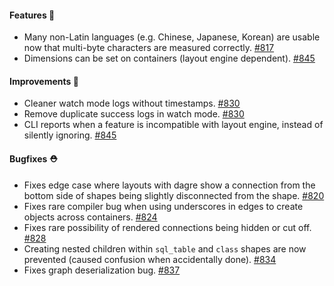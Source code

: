 #### Features 🚀

- Many non-Latin languages (e.g. Chinese, Japanese, Korean) are usable now that multi-byte characters are measured correctly. [#817](https://github.com/terrastruct/d2/pull/817)
- Dimensions can be set on containers (layout engine dependent). [#845](https://github.com/terrastruct/d2/pull/845)

#### Improvements 🧹

- Cleaner watch mode logs without timestamps. [#830](https://github.com/terrastruct/d2/pull/830)
- Remove duplicate success logs in watch mode. [#830](https://github.com/terrastruct/d2/pull/830)
- CLI reports when a feature is incompatible with layout engine, instead of silently ignoring. [#845](https://github.com/terrastruct/d2/pull/845)

#### Bugfixes ⛑️

- Fixes edge case where layouts with dagre show a connection from the bottom side of shapes being slightly disconnected from the shape. [#820](https://github.com/terrastruct/d2/pull/820)
- Fixes rare compiler bug when using underscores in edges to create objects across containers. [#824](https://github.com/terrastruct/d2/pull/824)
- Fixes rare possibility of rendered connections being hidden or cut off. [#828](https://github.com/terrastruct/d2/pull/828)
- Creating nested children within `sql_table` and `class` shapes are now prevented (caused confusion when accidentally done). [#834](https://github.com/terrastruct/d2/pull/834)
- Fixes graph deserialization bug. [#837](https://github.com/terrastruct/d2/pull/837)
